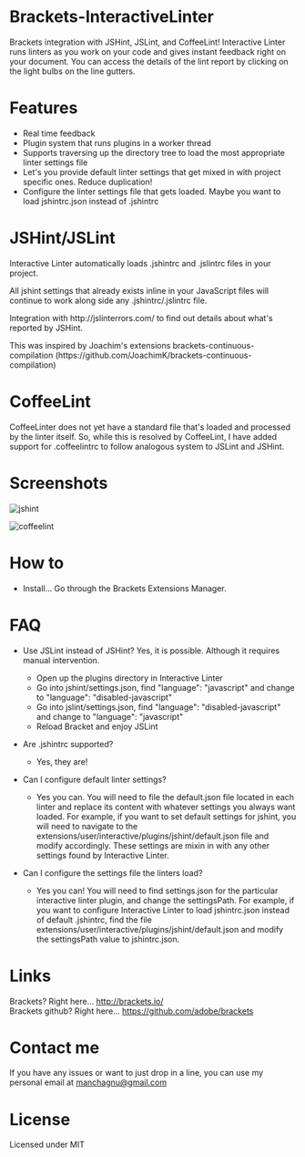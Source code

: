 Brackets-InteractiveLinter
===========================
Brackets integration with JSHint, JSLint, and CoffeeLint!  Interactive Linter runs linters as you work on your code and gives instant feedback right on your document.  You can access the details of the lint report by clicking on the light bulbs on the line gutters.

Features
===================
* Real time feedback
* Plugin system that runs plugins in a worker thread
* Supports traversing up the directory tree to load the most appropriate linter settings file
* Let's you provide default linter settings that get mixed in with project specific ones.  Reduce duplication!
* Configure the linter settings file that gets loaded. Maybe you want to load jshintrc.json instead of .jshintrc


JSHint/JSLint
===================
<p>Interactive Linter automatically loads .jshintrc and .jslintrc files in your project.</p>
<p>All jshint settings that already exists inline in your JavaScript files will continue to work along side any .jshintrc/.jslintrc file.</p>
<p>Integration with http://jslinterrors.com/ to find out details about what's reported by JSHint.</p>
<p>This was inspired by Joachim's extensions brackets-continuous-compilation (https://github.com/JoachimK/brackets-continuous-compilation)</p>


 CoffeeLint
===================
<p>CoffeeLinter does not yet have a standard file that's loaded and processed by the linter itself.  So, while this is resolved by CoffeeLint, I have added support for .coffeelintrc to follow analogous system to JSLint and JSHint.</p>

Screenshots
===================

![jshint](https://raw.github.com/wiki/MiguelCastillo/Brackets-InteractiveLinter/images/jshint.png)

![coffeelint](https://raw.github.com/wiki/MiguelCastillo/Brackets-InteractiveLinter/images/coffeelint.png)

How to
===================

* Install... Go through the Brackets Extensions Manager.


FAQ
===================

* Use JSLint instead of JSHint? Yes, it is possible. Although it requires manual intervention.
    - Open up the plugins directory in Interactive Linter
    - Go into jshint/settings.json, find "language": "javascript" and change to "language": "disabled-javascript"
    - Go into jslint/settings.json, find "language": "disabled-javascript" and change to "language": "javascript"
    - Reload Bracket and enjoy JSLint

* Are .jshintrc supported?
    - Yes, they are!

* Can I configure default linter settings?
    - Yes you can.  You will need to file the default.json file located in each linter and replace its content with whatever settings you always want loaded.  For example, if you want to set default settings for jshint, you will need to navigate to the extensions/user/interactive/plugins/jshint/default.json file and modify accordingly.  These settings are mixin in with any other settings found by Interactive Linter.

* Can I configure the settings file the linters load?
   - Yes you can!  You will need to find settings.json for the particular interactive linter plugin, and change the settingsPath.  For example, if you want to configure Interactive Linter to load jshintrc.json instead of default .jshintrc, find the file extensions/user/interactive/plugins/jshint/default.json and modify the settingsPath value to jshintrc.json. 


Links
===================
Brackets? Right here... http://brackets.io/ <br>
Brackets github? Right here... https://github.com/adobe/brackets


Contact me
===================

If you have any issues or want to just drop in a line, you can use my personal email at manchagnu@gmail.com

License
===================

Licensed under MIT

